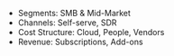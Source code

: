 - Segments: SMB & Mid-Market
- Channels: Self-serve, SDR
- Cost Structure: Cloud, People, Vendors
- Revenue: Subscriptions, Add-ons
